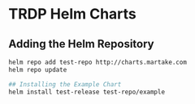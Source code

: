 # TRDP Helm Charts

## Adding the Helm Repository

```sh
helm repo add test-repo http://charts.martake.com
helm repo update

## Installing the Example Chart
helm install test-release test-repo/example
